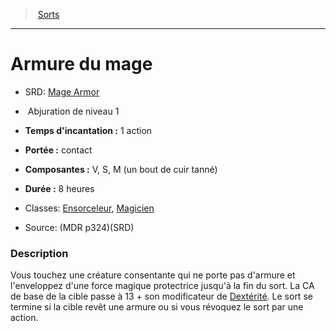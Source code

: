 ﻿> [Sorts](hd_spells.md)

---

# Armure du mage

- SRD: [Mage Armor](srd_spells_mage_armor.md)

-  Abjuration de niveau 1

- **Temps d'incantation :** 1 action

- **Portée :** contact

- **Composantes :** V, S, M (un bout de cuir tanné)

- **Durée :** 8 heures

- Classes: [Ensorceleur](hd_sorcerer.md), [Magicien](hd_wizard.md)

- Source: (MDR p324)(SRD)

### Description

Vous touchez une créature consentante qui ne porte pas d'armure et l'enveloppez d'une force magique protectrice jusqu'à la fin du sort. La CA de base de la cible passe à 13 + son modificateur de [Dextérité](hd_abilities_dexterity.md). Le sort se termine si la cible revêt une armure ou si vous révoquez le sort par une action.

